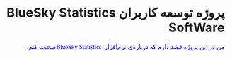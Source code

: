 <h1 dir = "rtl">
پروژه توسعه کاربران <bdi> BlueSky Statistics SoftWare </bdi>
</h1>

<p dir = "rtl", style = "color:blue; font-family:Yas;">
من در این پروژه قصد دارم که درباره‌ی نرم‌افزار <bdi> BlueSky Statistics </bdi>
صحبت کنم. 
</p>


